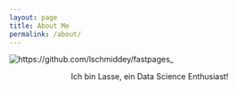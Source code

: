 ```yaml
---
layout: page
title: About Me
permalink: /about/
---
```


![]({{site.baseurl}}/images/logo.png "https://github.com/lschmiddey/fastpages_")

<p style="text-align: center;"> Ich bin Lasse, ein Data Science Enthusiast! </p>
